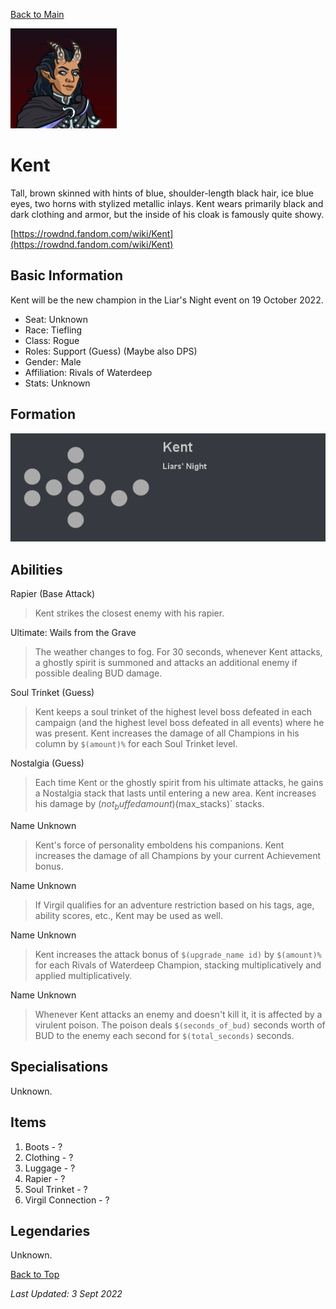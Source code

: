 [Back to Main](index.md)

![Profile Picture](images/profile_kent.png)
# Kent
Tall, brown skinned with hints of blue, shoulder-length black hair, ice blue eyes, two horns with stylized metallic inlays. Kent wears primarily black and dark clothing and armor, but the inside of his cloak is famously quite showy.

[https://rowdnd.fandom.com/wiki/Kent](https://rowdnd.fandom.com/wiki/Kent)

## Basic Information
Kent will be the new champion in the Liar's Night event on 19 October 2022.

* Seat: Unknown
* Race: Tiefling
* Class: Rogue
* Roles: Support (Guess) (Maybe also DPS)
* Gender: Male
* Affiliation: Rivals of Waterdeep
* Stats: Unknown

## Formation
![Formation Layout](images/formation_kent.png)

## Abilities

Rapier (Base Attack)
> Kent strikes the closest enemy with his rapier.

Ultimate: Wails from the Grave
> The weather changes to fog. For 30 seconds, whenever Kent attacks, a ghostly spirit is summoned and attacks an additional enemy if possible dealing BUD damage.

Soul Trinket (Guess)
> Kent keeps a soul trinket of the highest level boss defeated in each campaign (and the highest level boss defeated in all events) where he was present. Kent increases the damage of all Champions in his column by `$(amount)%` for each Soul Trinket level.

Nostalgia (Guess)
> Each time Kent or the ghostly spirit from his ultimate attacks, he gains a Nostalgia stack that lasts until entering a new area. Kent increases his damage by $(not_buffed amount)% for each Nostalgia stack, stacking multiplicatively and then applied multiplicatively. Buffs are applied to the post stack value, and Nostalgia stacks are capped at `$(max_stacks)` stacks.

Name Unknown
> Kent's force of personality emboldens his companions. Kent increases the damage of all Champions by your current Achievement bonus.

Name Unknown
> If Virgil qualifies for an adventure restriction based on his tags, age, ability scores, etc., Kent may be used as well.

Name Unknown
> Kent increases the attack bonus of `$(upgrade_name id)` by `$(amount)%` for each Rivals of Waterdeep Champion, stacking multiplicatively and applied multiplicatively.

Name Unknown
> Whenever Kent attacks an enemy and doesn't kill it, it is affected by a virulent poison. The poison deals `$(seconds_of_bud)` seconds worth of BUD to the enemy each second for `$(total_seconds)` seconds.
  
## Specialisations
Unknown.

## Items

1. Boots - ?
2. Clothing - ?
3. Luggage - ?
4. Rapier - ?
5. Soul Trinket - ?
6. Virgil Connection - ?

## Legendaries
Unknown.

[Back to Top](#top)

*Last Updated: 3 Sept 2022*